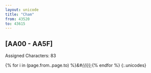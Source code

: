 ```yaml
---
layout: unicode
title: "Cham"
from: 43520
to: 43615
---
```


## 	[AA00 - AA5F]

Assigned Characters: 83

{% for i in (page.from..page.to) %}<i>&#{{i}};</i>{% endfor %}
{:.unicodes}
